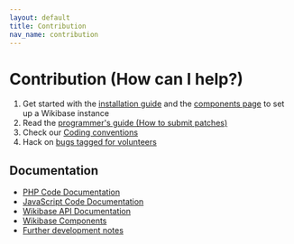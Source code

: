 ```yaml
---
layout: default
title: Contribution
nav_name: contribution
---
```


# Contribution (How can I help?)
1. Get started with the [installation guide]({{site.url}}/usage) and the [components page]({{site.url}}/components) to set up a Wikibase instance
2. Read the [programmer's guide (How to submit patches)](https://www.mediawiki.org/wiki/Wikibase/Programmer%27s_guide_to_Wikibase)
3. Check our [Coding conventions](https://www.mediawiki.org/wiki/Wikibase/Coding_conventions)
4. Hack on [bugs tagged for volunteers](https://bugzilla.wikimedia.org/buglist.cgi?keywords=need-volunteer%2C%20&keywords_type=allwords&emailcc1=1&list_id=151541&resolution=---&emailtype1=exact&emailassigned_to1=1&query_format=advanced&email1=wikidata-bugs%40lists.wikimedia.org)

## Documentation
- [PHP Code Documentation](http://wbdoc.wmflabs.org/)
- [JavaScript Code Documentation](http://wbdoc.wmflabs.org/js)
- [Wikibase API Documentation](https://www.mediawiki.org/wiki/Wikibase/API)
- [Wikibase Components]({{site.url}}/components)
- [Further development notes](https://www.mediawiki.org/wiki/Wikibase/Notes)
